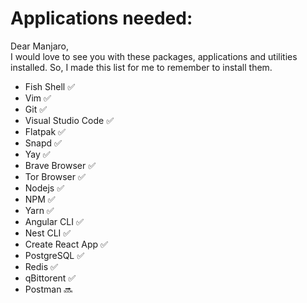# Applications needed:

Dear Manjaro,  
I would love to see you with these packages, applications and utilities installed. So, I made this list for me to remember to install them.

- Fish Shell ✅
- Vim ✅
- Git ✅
- Visual Studio Code ✅
- Flatpak ✅
- Snapd ✅
- Yay ✅
- Brave Browser ✅
- Tor Browser ✅
- Nodejs ✅
- NPM ✅
- Yarn ✅
- Angular CLI ✅
- Nest CLI ✅
- Create React App ✅
- PostgreSQL ✅
- Redis ✅
- qBittorent ✅
- Postman 🔜
